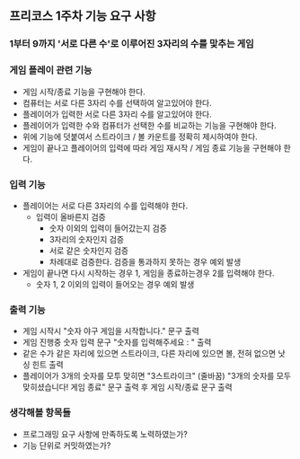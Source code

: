 ## 프리코스 1주차 기능 요구 사항

### 1부터 9까지 '서로 다른 수'로 이루어진 3자리의 수를 맟추는 게임

### 게임 플레이 관련 기능
* 게임 시작/종료 기능을 구현해야 한다.
* 컴퓨터는 서로 다른 3자리 수를 선택하여 알고있어야 한다.
* 플레이어가 입력한 서로 다른 3자리 수를 알고있어야 한다.
* 플레이어가 입력한 수와 컴퓨터가 선택한 수를 비교하는 기능을 구현해야 한다.
* 위에 기능에 덧붙여서 스트라이크 / 볼 카운트를 정확히 제시하여야 한다.
* 게임이 끝나고 플레이어의 입력에 따라 게임 재시작 / 게임 종료 기능을 구현해야 한다.
  
### 입력 기능
* 플레이어는 서로 다른 3자리의 수를 입력해야 한다.
  * 입력이 올바른지 검증
    * 숫자 이외의 입력이 들어갔는지 검증
    * 3자리의 숫자인지 검증
    * 서로 같은 숫자인지 검증
    * 차례대로 검증한다. 검증을 통과하지 못하는 경우 예외 발생
* 게임이 끝나면 다시 시작하는 경우 1, 게임을 종료하는경우 2를 입력해야 한다.
  * 숫자 1, 2 이외의 입력이 들어오는 경우 예외 발생

### 출력 기능
* 게임 시작시 "숫자 야구 게임을 시작합니다." 문구 출력
* 게임 진행중 숫자 입력 문구 "숫자를 입력해주세요 : " 출력
* 같은 수가 같은 자리에 있으면 스트라이크, 다른 자리에 있으면 볼, 전혀 없으면 낫싱 힌트 출력
* 플레이어가 3개의 숫자를 모투 맞히면 "3스트라이크" (줄바꿈) "3개의 숫자를 모두 맞히셨습니다! 게임 종료" 문구 출력 후 게임 시작/종료 문구 출력

### 생각해볼 항목들

* 프로그래밍 요구 사항에 만족하도록 노력하였는가?
* 기능 단위로 커밋하였는가?
